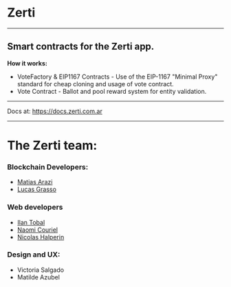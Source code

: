 # Zerti

---

## Smart contracts for the Zerti app.

__How it works:__

* VoteFactory & EIP1167 Contracts - Use of the EIP-1167 "Minimal Proxy" standard for cheap cloning and usage of vote contract.
* Vote Contract - Ballot and pool reward system for entity validation.

---

Docs at:
https://docs.zerti.com.ar

---
# The Zerti team:

### Blockchain Developers:
* [Matias Arazi](https://github.com/MatiArazi)
* [Lucas Grasso](https://github.com/LucasGrasso)
### Web developers
* [Ilan Tobal](https://github.com/IlanTobal)
* [Naomi Couriel](https://github.com/naomicouriel)
* [Nicolas Halperin](https://github.com/NicoHalpe)
### Design and UX:
* Victoria Salgado
* Matilde Azubel


